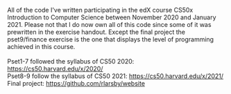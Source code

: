 All of the code I've written participating in the edX course CS50x Introduction to Computer Science between November 2020 and January 2021.
Please not that I do now own all of this code since some of it was prewritten in the exercise handout. Except the final project the pset9/finance exercise is the one that displays the level of programming achieved in this course.
<br>
<br> Pset1-7 followed the syllabus of CS50 2020: https://cs50.harvard.edu/x/2020/
<br> Pset8-9 follow the syllabus of CS50 2021: https://cs50.harvard.edu/x/2021/
<br> Final project: https://github.com/rlarsby/website

